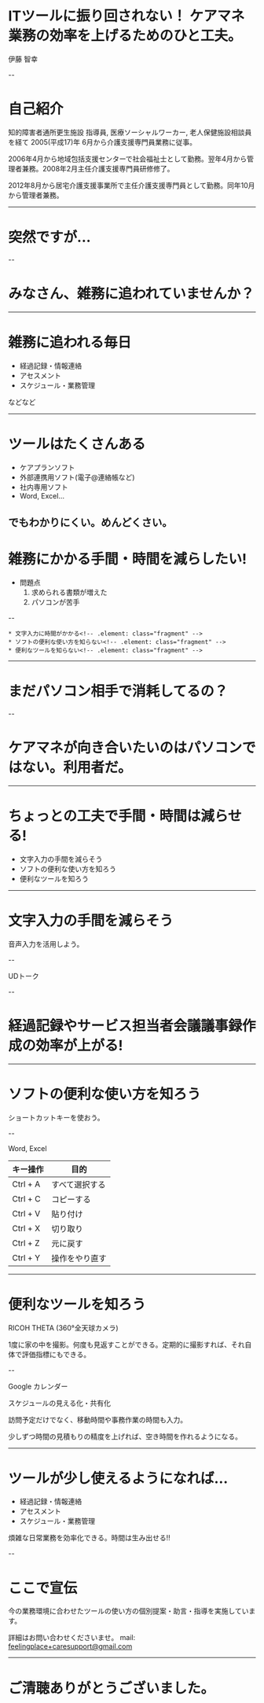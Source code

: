# ITツールに振り回されない！ ケアマネ業務の効率を上げるためのひと工夫。

伊藤 智幸

--

# 自己紹介

知的障害者通所更生施設 指導員, 医療ソーシャルワーカー, 老人保健施設相談員 を経て 2005(平成17)年 6月から介護支援専門員業務に従事。

2006年4月から地域包括支援センターで社会福祉士として勤務。翌年4月から管理者兼務。2008年2月主任介護支援専門員研修修了。

2012年8月から居宅介護支援事業所で主任介護支援専門員として勤務。同年10月から管理者兼務。

---

# 突然ですが…

--

# みなさん、雑務に追われていませんか？

---

# 雑務に追われる毎日

* 経過記録・情報連絡<!-- .element: class="fragment" -->
* アセスメント<!-- .element: class="fragment" -->
* スケジュール・業務管理<!-- .element: class="fragment" -->

などなど

---

# ツールはたくさんある

* ケアプランソフト
* 外部連携用ソフト(電子@連絡帳など)
* 社内専用ソフト
* Word, Excel…

でもわかりにくい。めんどくさい。
---

# 雑務にかかる手間・時間を減らしたい!

* 問題点
  1. 求められる書類が増えた
  2. パソコンが苦手

--

    * 文字入力に時間がかかる<!-- .element: class="fragment" -->
    * ソフトの便利な使い方を知らない<!-- .element: class="fragment" -->
    * 便利なツールを知らない<!-- .element: class="fragment" -->

---

# まだパソコン相手で消耗してるの？

--

# ケアマネが向き合いたいのはパソコンではない。利用者だ。

---

# ちょっとの工夫で手間・時間は減らせる!

* 文字入力の手間を減らそう
* ソフトの便利な使い方を知ろう
* 便利なツールを知ろう

---

# 文字入力の手間を減らそう

音声入力を活用しよう。

--

UDトーク

--

# 経過記録やサービス担当者会議議事録作成の効率が上がる!

---

# ソフトの便利な使い方を知ろう

ショートカットキーを使おう。

--

Word, Excel

| キー操作 | 目的 |
| --- | --- |
| Ctrl + A | すべて選択する |
| Ctrl + C | コピーする |
| Ctrl + V | 貼り付け |
| Ctrl + X | 切り取り |
| Ctrl + Z | 元に戻す |
| Ctrl + Y | 操作をやり直す |


---

# 便利なツールを知ろう

RICOH THETA (360°全天球カメラ)

1度に家の中を撮影。何度も見返すことができる。定期的に撮影すれば、それ自体で評価指標にもできる。

--

Google カレンダー

スケジュールの見える化・共有化

訪問予定だけでなく、移動時間や事務作業の時間も入力。

少しずつ時間の見積もりの精度を上げれば、空き時間を作れるようになる。

---

# ツールが少し使えるようになれば…

* 経過記録・情報連絡
* アセスメント
* スケジュール・業務管理

煩雑な日常業務を効率化できる。時間は生み出せる!!

--

# ここで宣伝

今の業務環境に合わせたツールの使い方の個別提案・助言・指導を実施しています。

詳細はお問い合わせくださいませ。
mail: feelingplace+caresupport@gmail.com

---

# ご清聴ありがとうございました。